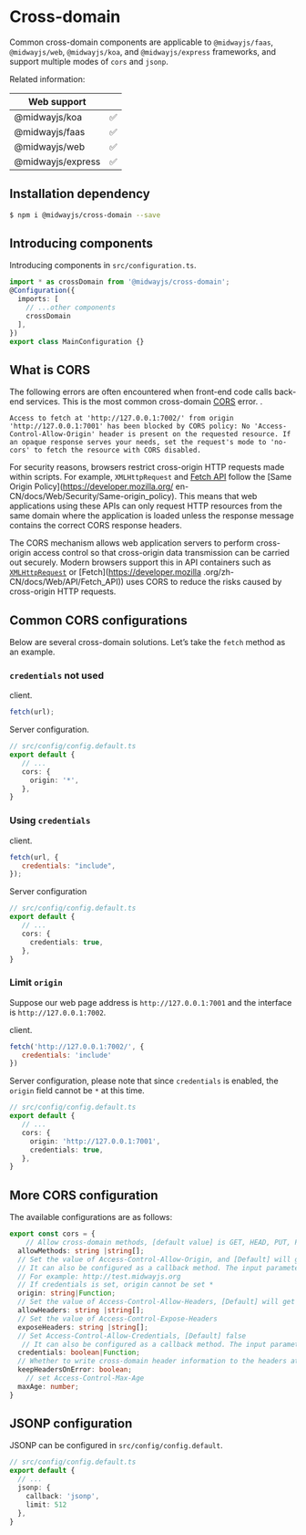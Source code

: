 # Cross-domain

Common cross-domain components are applicable to `@midwayjs/faas`, `@midwayjs/web`, `@midwayjs/koa`, and `@midwayjs/express` frameworks, and support multiple modes of `cors` and `jsonp`.

Related information:

| Web support |      |
| ----------------- | ---- |
| @midwayjs/koa | ✅ |
| @midwayjs/faas | ✅ |
| @midwayjs/web | ✅ |
| @midwayjs/express | ✅ |



## Installation dependency

```bash
$ npm i @midwayjs/cross-domain --save
```

## Introducing components

Introducing components in `src/configuration.ts`.

```typescript
import * as crossDomain from '@midwayjs/cross-domain';
@Configuration({
  imports: [
    // ...other components
    crossDomain
  ],
})
export class MainConfiguration {}
```



## What is CORS

The following errors are often encountered when front-end code calls back-end services. This is the most common cross-domain [CORS](https://developer.mozilla.org/en-US/docs/Web/HTTP/CORS) error. .

```
Access to fetch at 'http://127.0.0.1:7002/' from origin 'http://127.0.0.1:7001' has been blocked by CORS policy: No 'Access-Control-Allow-Origin' header is present on the requested resource. If an opaque response serves your needs, set the request's mode to 'no-cors' to fetch the resource with CORS disabled.
```

For security reasons, browsers restrict cross-origin HTTP requests made within scripts. For example, `XMLHttpRequest` and [Fetch API](https://developer.mozilla.org/en-CN/docs/Web/API/Fetch_API) follow the [Same Origin Policy](https://developer.mozilla.org/ en-CN/docs/Web/Security/Same-origin_policy). This means that web applications using these APIs can only request HTTP resources from the same domain where the application is loaded unless the response message contains the correct CORS response headers.

The CORS mechanism allows web application servers to perform cross-origin access control so that cross-origin data transmission can be carried out securely. Modern browsers support this in API containers such as [`XMLHttpRequest`](https://developer.mozilla.org/zh-CN/docs/Web/API/XMLHttpRequest) or [Fetch](https://developer.mozilla .org/zh-CN/docs/Web/API/Fetch_API)) uses CORS to reduce the risks caused by cross-origin HTTP requests.



## Common CORS configurations

Below are several cross-domain solutions. Let’s take the `fetch` method as an example.

### `credentials` not used

client.

```javascript
fetch(url);
```

Server configuration.

```typescript
// src/config/config.default.ts
export default {
   // ...
   cors: {
     origin: '*',
   },
}
```

### Using `credentials`

client.

```javascript
fetch(url, {
   credentials: "include",
});
```

Server configuration

```typescript
// src/config/config.default.ts
export default {
   // ...
   cors: {
     credentials: true,
   },
}
```

### Limit `origin` 

Suppose our web page address is `http://127.0.0.1:7001` and the interface is `http://127.0.0.1:7002`.

client.

```javascript
fetch('http://127.0.0.1:7002/', {
   credentials: 'include'
})
```

Server configuration, please note that since `credentials` is enabled, the `origin` field cannot be `*` at this time.

```typescript
// src/config/config.default.ts
export default {
   // ...
   cors: {
     origin: 'http://127.0.0.1:7001',
     credentials: true,
   },
}
```



## More CORS configuration

The available configurations are as follows:

```typescript
export const cors = {
	// Allow cross-domain methods, [default value] is GET, HEAD, PUT, POST, DELETE, PATCH
  allowMethods: string |string[];
  // Set the value of Access-Control-Allow-Origin, and [Default] will get the origin on the request header
  // It can also be configured as a callback method. The input parameter is request and the origin value needs to be returned.
  // For example: http://test.midwayjs.org
  // If credentials is set, origin cannot be set *
  origin: string|Function;
  // Set the value of Access-Control-Allow-Headers, [Default] will get Access-Control-Request-Headers on the request head
  allowHeaders: string |string[];
  // Set the value of Access-Control-Expose-Headers
  exposeHeaders: string |string[];
  // Set Access-Control-Allow-Credentials, [Default] false
   // It can also be configured as a callback method. The input parameter is request and the return value is true or false.
  credentials: boolean|Function;
  // Whether to write cross-domain header information to the headers attribute of the error pair when an error is reported, [default value] false
  keepHeadersOnError: boolean;
	// set Access-Control-Max-Age
  maxAge: number;
}
```


## JSONP configuration

JSONP can be configured in `src/config/config.default`.

```typescript
// src/config/config.default.ts
export default {
  // ...
  jsonp: {
    callback: 'jsonp',
    limit: 512
  },
}
```
